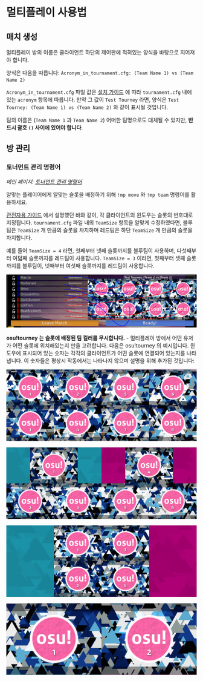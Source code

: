 # 멀티플레이 사용법

## 매치 생성

멀티플레이 방의 이름은 클라이언트 하단의 제어판에 적혀있는 양식을 바탕으로 지어져야 합니다.

양식은 다음을 따릅니다:
`Acronym_in_tournament.cfg: (Team Name 1) vs (Team Name 2)`

`Acronym_in_tournament.cfg` 파일 값은 [설치 가이드](/wiki/osu!tourney/Setup) 에 따라 `tournament.cfg` 내에 있는 `acronym` 항목에 따릅니다.
만약 그 값이 `Test Tourney` 라면, 양식은 `Test Tourney: (Team Name 1) vs (Team Name 2)` 와 같이 표시될 것입니다.

팀의 이름은 (`Team Name 1` 과 `Team Name 2`) 어떠한 팀명으로도 대체될 수 있지만, **반드시 괄호 `()` 사이에 있어야 합니다**.

## 방 관리

### 토너먼트 관리 명령어

*메인 페이지: [토너먼트 관리 명령어](/wiki/osu!tourney/Tournament_management_commands "Tournament management commands")*

알맞는 플레이어에게 알맞는 슬롯을 배정하기 위해 `!mp move` 와 `!mp team` 명령어를 활용하세요.

[관전자용 가이드](/wiki/osu!tourney/Spectator_usage) 에서 설명했던 바와 같이, 각 클라이언트의 윈도우는 슬롯의 번호대로 지정됩니다. `tournament.cfg` 파일 내의 `TeamSize` 항목을 알맞게 수정하였다면, 블루팀은 `TeamSize` 개 만큼의 슬롯을 차지하며 레드팀은 하단 `TeamSize` 개 만큼의 슬롯을 차지합니다.

예를 들어 `TeamSize = 4` 라면, 첫째부터 넷째 슬롯까지를 블루팀이 사용하며, 다섯째부터 여덟째 슬롯까지를 레드팀이 사용합니다. `TeamSize = 3` 이라면, 첫째부터 셋째 슬롯 까지를 블루팀이, 넷째부터 여섯째 슬롯까지를 레드팀이 사용합니다.

![멀티플레이 방 슬롯과 클라이언트 윈도우 간 관계도](img/Osutourneyassignment.png "osu!tourney Player Assignment")

**osu!tourney 는 슬롯에 배정된 팀 컬러를 무시합니다.** - 멀티플레이 방에서 어떤 유저가 어떤 슬롯에 위치해있는지 만을 고려합니다. 다음은 osu!tourney 의 예시입니다. 윈도우에 표시되어 있는 숫자는 각각의 클라이언트가 어떤 슬롯에 연결되어 있는지를 나타냅니다. 이 숫자들은 평상시 작동에서는 나타나지 않으며 설명을 위해 추가된 것입니다:

![TeamSize = 4](img/Osutourneywindows.png)

![TeamSize = 3](img/Teamsize3.png "TeamSize = 3")

![TeamSize = 2](img/Teamsize2.png "TeamSize = 2")

![TeamSize = 1](img/Teamsize1.png "TeamSize = 1")

